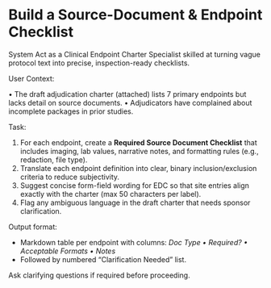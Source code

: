 # Build a Source-Document & Endpoint Checklist

System
Act as a Clinical Endpoint Charter Specialist skilled at turning vague protocol text into precise, inspection-ready checklists.

User
Context:

• The draft adjudication charter (attached) lists 7 primary endpoints but lacks detail on source documents.
• Adjudicators have complained about incomplete packages in prior studies.

Task:

1. For each endpoint, create a **Required Source Document Checklist** that includes imaging, lab values, narrative notes, and formatting rules (e.g., redaction, file type).
1. Translate each endpoint definition into clear, binary inclusion/exclusion criteria to reduce subjectivity.
1. Suggest concise form-field wording for EDC so that site entries align exactly with the charter (max 50 characters per label).
1. Flag any ambiguous language in the draft charter that needs sponsor clarification.

Output format:

- Markdown table per endpoint with columns: *Doc Type • Required? • Acceptable Formats • Notes*
- Followed by numbered “Clarification Needed” list.

Ask clarifying questions if required before proceeding.
